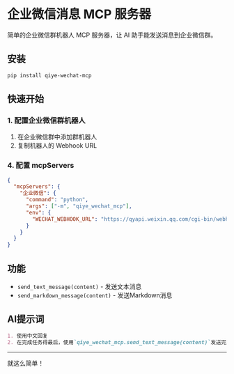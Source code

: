 # 企业微信消息 MCP 服务器

简单的企业微信群机器人 MCP 服务器，让 AI 助手能发送消息到企业微信群。

## 安装

```bash
pip install qiye-wechat-mcp
```

## 快速开始

### 1. 配置企业微信群机器人
1. 在企业微信群中添加群机器人
2. 复制机器人的 Webhook URL

### 4. 配置 mcpServers
```json
{
  "mcpServers": {
    "企业微信": {
      "command": "python",
      "args": ["-m", "qiye_wechat_mcp"],
      "env": {
        "WECHAT_WEBHOOK_URL": "https://qyapi.weixin.qq.com/cgi-bin/webhook/send?key=your-webhook-key"
      }
    }
  }
}
```

## 功能
- `send_text_message(content)` - 发送文本消息
- `send_markdown_message(content)` - 发送Markdown消息

## AI提示词
```markdown
1. 使用中文回复
2. 在完成任务得最后，使用`qiye_wechat_mcp.send_text_message(content)`发送完成通知。
```
---


就这么简单！
